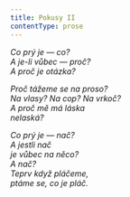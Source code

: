 ```yaml
---
title: Pokusy II
contentType: prose
---
```


<section>

_Co prý je — co?  
A je-li vůbec — proč?  
A proč je otázka?_

</section>

<section>

_Proč tážeme se na proso?  
Na vlasy? Na cop? Na vrkoč?  
A proč mě má láska  
nelaská?_

</section>

<section>

_Co prý je — nač?  
A jestli nač  
je vůbec na něco?  
A nač?  
Teprv když pláčeme,  
ptáme se, co je pláč._

</section>
